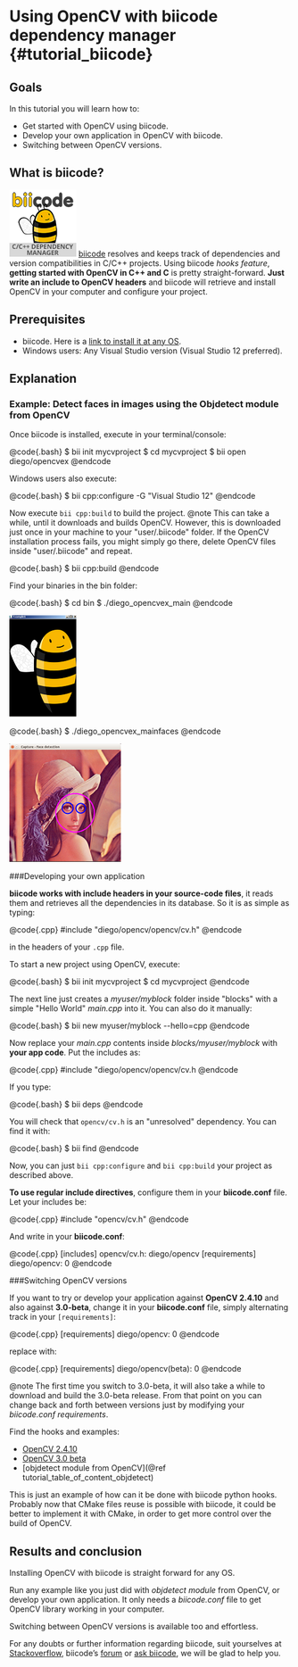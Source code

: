 Using OpenCV with biicode dependency manager {#tutorial_biicode}
============================================

Goals
-----
In this tutorial you will learn how to:

  * Get started with OpenCV using biicode.
  * Develop your own application in OpenCV with biicode.
  * Switching between OpenCV versions.

What is biicode?
----------------

![](images/biicode.png)
[biicode](http://opencv.org/biicode.html) resolves and keeps track of dependencies and version compatibilities in C/C++ projects.
Using biicode *hooks feature*, **getting started with OpenCV in C++ and C** is pretty straight-forward. **Just write an include to OpenCV headers** and biicode will retrieve and install OpenCV in your computer and configure your project.

Prerequisites
-------------

  * biicode. Here is a [link to install it at any OS](http://www.biicode.com/downloads).
  * Windows users: Any Visual Studio version (Visual Studio 12 preferred).

Explanation
-----------

### Example: Detect faces in images using the Objdetect module from OpenCV

Once biicode is installed, execute in your terminal/console:

@code{.bash}
$ bii init mycvproject
$ cd mycvproject
$ bii open diego/opencvex
@endcode

Windows users also execute:

@code{.bash}
$ bii cpp:configure -G "Visual Studio 12"
@endcode

Now execute ``bii cpp:build`` to build the project. @note This can take a while, until it downloads and builds OpenCV. However, this is downloaded just once in your machine to your "user/.biicode" folder. If the OpenCV installation process fails, you might simply go there, delete OpenCV files inside "user/.biicode" and repeat.

@code{.bash}
$ bii cpp:build
@endcode

Find your binaries in the bin folder:

@code{.bash}
$ cd bin
$ ./diego_opencvex_main
@endcode

![](images/biiapp.png)

@code{.bash}
$ ./diego_opencvex_mainfaces
@endcode

![](images/bii_lena.png)

###Developing your own application

**biicode works with include headers in your source-code files**, it reads them and retrieves all the dependencies in its database. So it is as simple as typing:

@code{.cpp}
    #include "diego/opencv/opencv/cv.h"
@endcode

in the headers of your ``.cpp`` file.

To start a new project using OpenCV, execute:

@code{.bash}
$ bii init mycvproject
$ cd mycvproject
@endcode

The next line just creates a *myuser/myblock* folder inside "blocks" with a simple "Hello World" *main.cpp* into it. You can also do it manually:

@code{.bash}
$ bii new myuser/myblock --hello=cpp
@endcode

Now replace your *main.cpp* contents inside *blocks/myuser/myblock* with **your app code**.
Put the includes as:

@code{.cpp}
    #include "diego/opencv/opencv/cv.h
@endcode

If you type:

@code{.bash}
$ bii deps
@endcode

You will check that ``opencv/cv.h`` is an "unresolved" dependency. You can find it with:

@code{.bash}
$ bii find
@endcode

Now, you can just `bii cpp:configure` and `bii cpp:build` your project as described above.

**To use regular include directives**, configure them in your **biicode.conf** file. Let your includes be:

@code{.cpp}
    #include "opencv/cv.h"
@endcode

And write in your **biicode.conf**:

@code{.cpp}
    [includes]
        opencv/cv.h: diego/opencv
    [requirements]
        diego/opencv: 0
@endcode

###Switching OpenCV versions

If you want to try or develop your application against **OpenCV 2.4.10** and also against **3.0-beta**, change it in your **biicode.conf** file, simply alternating track in your `[requirements]`:

@code{.cpp}
    [requirements]
        diego/opencv: 0
@endcode

replace with:

@code{.cpp}
    [requirements]
        diego/opencv(beta): 0
@endcode

@note The first time you switch to 3.0-beta, it will also take a while to download and build the 3.0-beta release. From that point on you can change back and forth between versions just by modifying your *biicode.conf requirements*.

Find the hooks and examples:
* [OpenCV 2.4.10](http://www.biicode.com/diego/opencv)
* [OpenCV 3.0 beta](http://www.biicode.com/diego/diego/opencv/beta)
* [objdetect module from OpenCV](@ref tutorial_table_of_content_objdetect)

This is just an example of how can it be done with biicode python hooks. Probably now that CMake files reuse is possible with biicode, it could be better to implement it with CMake, in order to get more control over the build of OpenCV.

Results and conclusion
----------------------

Installing OpenCV with biicode is straight forward for any OS.

Run any example like you just did with *objdetect module* from OpenCV, or develop your own application. It only needs a *biicode.conf* file to get OpenCV library working in your computer.

Switching between OpenCV versions is available too and effortless.

For any doubts or further information regarding biicode, suit yourselves at [Stackoverflow](http://stackoverflow.com/questions/tagged/biicode?sort=newest), biicode’s [forum](http://forum.biicode.com/) or [ask biicode](http://web.biicode.com/contact-us/), we will be glad to help you.